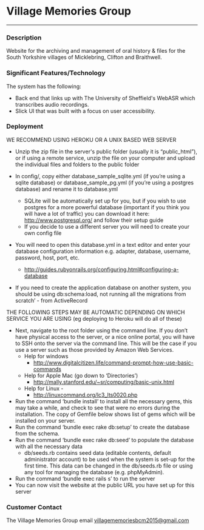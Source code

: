 # Village Memories Group
---

### Description
Website for the archiving and management of oral history & files for the South Yorkshire villages of Micklebring, Clifton and Braithwell.

### Significant Features/Technology
The system has the following:

* Back end that links up with The University of Sheffield's WebASR which transcribes audio recordings.
* Slick UI that was built with a focus on user accessibility.


### Deployment
WE RECOMMEND USING HEROKU OR A UNIX BASED WEB SERVER
* Unzip the zip file in the server's public folder (usually it is “public_html”), or if using a remote service, unzip the file on your computer and upload the individual files and folders to the public folder
* In config/, copy either database_sample_sqlite.yml (if you’re using a sqlite database) or database_sample_pg.yml (if you’re using a postgres database) and rename it to database.yml
    * SQLite will be automatically set up for you, but if you wish to use postgres for a more powerful database (important if you think you will have a lot of traffic) you can download it here: http://www.postgresql.org/ and follow their setup guide
    * If you decide to use a different server you will need to create your own config file

* You will need to open this database.yml in a text editor and enter your database configuration information e.g. adapter, database, username, password, host, port, etc.
    * http://guides.rubyonrails.org/configuring.html#configuring-a-database

* If you need to create the application database on another system, you should be using db:schema:load, not running all the migrations from scratch’ - from ActiveRecord

THE FOLLOWING STEPS MAY BE AUTOMATIC DEPENDING ON WHICH SERVICE YOU ARE USING (eg deploying to Heroku will do all of these)

* Next, navigate to the root folder using the command line. If you don’t have physical access to the server, or a nice online portal, you will have to SSH onto the server via the command line. This will be the case if you use a server such as those provided by Amazon Web Services.
    * Help for windows
        * http://www.digitalcitizen.life/command-prompt-how-use-basic-commands
    * Help for Apple Mac (go down to ‘Directories’)
        * http://mally.stanford.edu/~sr/computing/basic-unix.html
    * Help for Linux -
	    * http://linuxcommand.org/lc3_lts0020.php
* Run the command ‘bundle install’ to install all the necessary gems, this may take a while, and check to see that were no errors during the installation. The copy of Gemfile below shows list of gems which will be installed on your server.
* Run the command ‘bundle exec rake db:setup’ to create the database from the schema.
* Run the command ‘bundle exec rake db:seed’ to populate the database with all the necessary data
    * db/seeds.rb contains seed data (editable contents, default administrator account) to be used when the system is set-up for the first time. This data can be changed in the db/seeds.rb file or using any tool for managing the database (e.g. phpMyAdmin).
* Run the command ‘bundle exec rails s’ to run the server
* You can now visit the website at the public URL you have set up for this server


### Customer Contact
The Village Memories Group email
villagememoriesbcm2015@gmail.com

